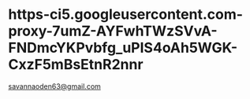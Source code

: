 # https-ci5.googleusercontent.com-proxy-7umZ-AYFwhTWzSVvA-FNDmcYKPvbfg_uPIS4oAh5WGK-CxzF5mBsEtnR2nnr
savannaoden63@gmail.com
